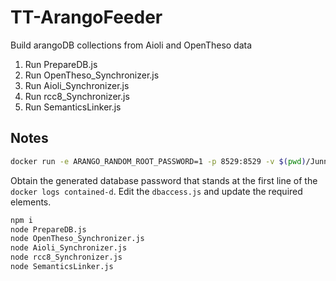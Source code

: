 # TT-ArangoFeeder
Build arangoDB collections from Aioli and OpenTheso data

1) Run PrepareDB.js
2) Run OpenTheso_Synchronizer.js
3) Run Aioli_Synchronizer.js
4) Run rcc8_Synchronizer.js
5) Run SemanticsLinker.js

## Notes

```bash
docker run -e ARANGO_RANDOM_ROOT_PASSWORD=1 -p 8529:8529 -v $(pwd)/Junnk:/var/lib/arangodb3 -d --name arango arangodb/arangodb
```
Obtain the generated database password that stands at the first line of the `docker logs contained-d`.
Edit the `dbaccess.js` and update the required elements.
```bash
npm i
node PrepareDB.js
node OpenTheso_Synchronizer.js
node Aioli_Synchronizer.js
node rcc8_Synchronizer.js
node SemanticsLinker.js
```
